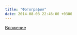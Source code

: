 ```yaml
---
title: "Фотография"
date: 2014-08-03 22:46:00 +0300
---
```



[Вложение](https://vk.com/photo41076938_335727015)
